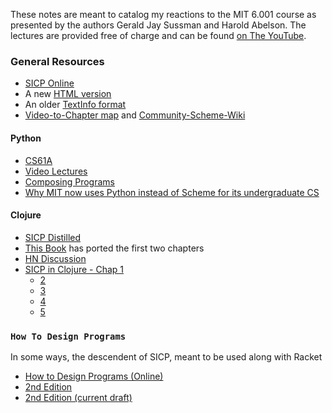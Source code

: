 These notes are meant to catalog my reactions to the MIT 6.001 course as presented by the authors Gerald Jay Sussman and Harold Abelson. The lectures are provided free of charge and can be found [on The YouTube](https://youtu.be/2Op3QLzMgSY?list=PLF4E3E1B72A58B492).


### General Resources

- [SICP Online](https://mitpress.mit.edu/sicp/)
- A new [HTML version](http://sarabander.github.io/sicp/)
- An older [TextInfo format](http://www.neilvandyke.org/sicp-texi/)
- [Video-to-Chapter map](http://community.schemewiki.org/?sicp-text-to-video-map) and [Community-Scheme-Wiki](http://community.schemewiki.org/)

#### Python

- [CS61A](http://cs61a.org)
- [Video Lectures](https://youtu.be/LYCb0JacHaw?list=PLcvjwyxdQk5Eyl8NmMdPVHR7IELNaaAIJ)
- [Composing Programs](http://composingprograms.com/)
- [Why MIT now uses Python instead of Scheme for its undergraduate CS](http://irreal.org/blog/?p=2331)

#### Clojure

- [SICP Distilled](http://www.sicpdistilled.com/)
- [This Book](http://ecmendenhall.github.io/sicpclojure/) has ported the first two chapters
- [HN Discussion](https://news.ycombinator.com/item?id=10038515)
- [SICP in Clojure - Chap 1](http://www.afronski.pl/sicp-in-clojure/2015/06/04/sicp-in-clojure-chapter-1.html)
  - [2](http://www.afronski.pl/sicp-in-clojure/2015/08/07/sicp-in-clojure-chapter-2.html)
  - [3](http://www.afronski.pl/sicp-in-clojure/2015/09/18/sicp-in-clojure-chapter-3.html)
  - [4](http://www.afronski.pl/sicp-in-clojure/2015/10/05/sicp-in-clojure-chapter-4.html)
  - [5](http://www.afronski.pl/sicp-in-clojure/2015/10/19/sicp-in-clojure-chapter-5.html)

### `How To Design Programs`

In some ways, the descendent of SICP, meant to be used along with Racket

- [How to Design Programs (Online)](http://htdp.org/)
- [2nd Edition](http://www.ccs.neu.edu/home/matthias/HtDP2e/)
- [2nd Edition (current draft)](http://www.ccs.neu.edu/home/matthias/HtDP2e/Draft/index.html)
